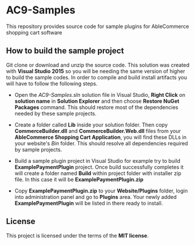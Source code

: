 # AC9-Samples
This repository provides source code for sample plugins for AbleCommerce shopping cart software

## How to build the sample project

Git clone or download and unzip the source code. This solution was created with **Visual Studio 2015** so you will be needing the same version of higher to build the sample codes. In order to compile and build install artifacts you will have to follow the following steps.

* Open the *AC9-Samples.sln* solution file in Visual Studio, **Right Click** on **solution name** in **Solution Explorer** and then choose **Restore NuGet Packages** command. This should restore most of the dependencies needed by these sample projects.

* Create a folder called **Lib** inside your solution folder. Then copy **CommerceBuilder.dll** and **CommerceBuilder.Web.dll** files from your **AbleCommerce Shopping Cart Application**, you will find these DLLs in your website's *Bin* folder. This should resolve all dependencies required by sample projects.

* Build a sample plugin project in Visual Studio for example try to build **ExamplePaymentPlugin** project. Once build successfully completes it will create a folder named **Build** within project folder with installer zip file. In this case it will be **ExamplePaymentPlugin.zip**

* Copy **ExamplePaymentPlugin.zip** to your **Website/Plugins** folder, login into administration panel and go to **Plugins** area. Your newly added **ExamplePaymentPlugin** will be listed in there ready to install.

## License
This project is licensed under the terms of the **MIT license**.
